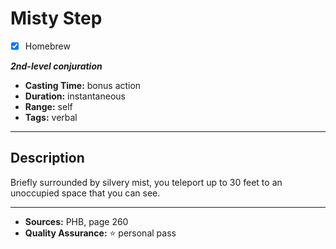 # Misty Step
- [x] Homebrew

***2nd-level conjuration***
- **Casting Time:** bonus action
- **Duration:** instantaneous
- **Range:** self
- **Tags:** verbal

---

## Description
Briefly surrounded by silvery mist, you teleport up to 30 feet to an unoccupied space that you can see.

---

- **Sources:** PHB, page 260
- **Quality Assurance:** :star: personal pass
